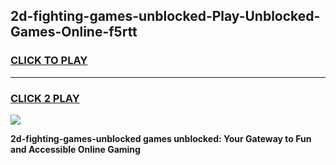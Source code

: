 
## 2d-fighting-games-unblocked-Play-Unblocked-Games-Online-f5rtt
<h3>
<a href="https://premium76.site?title=2d-fighting-games-unblocked&ref=24A">CLICK TO PLAY</a></h3>
<hr>

<h3>
<a href="https://premium76.site?title=2d-fighting-games-unblocked&ref=24A">CLICK 2 PLAY</a>
  
</h3>

<a href="https://premium76.site?title=2d-fighting-games-unblocked&ref=24A"><img src="https://clearcache.store/games.png"></a>


**2d-fighting-games-unblocked games unblocked: Your Gateway to Fun and Accessible Online Gaming**
